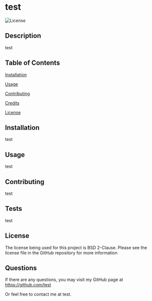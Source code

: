 
  
  # test
  ![License](https://img.shields.io/badge/License-BSD_2--Clause-skyblue.svg)

  ## Description

  test

  ## Table of Contents

  [Installation](#installation)

  [Usage](#usage)

  [Contributing](#contributing)

  [Credits](#credits)

  [License](#license)

  ## Installation
  
  test

  ## Usage

  test

  ## Contributing

  test

  ## Tests

  test
  
    
## License
    
    
The license being used for this project is BSD 2-Clause. Please see the license file in the GitHub repository for more information
  
  ## Questions

  If there are any questions, you may visit my GitHub page at
  https://github.com/test

  Or feel free to contact me at test.